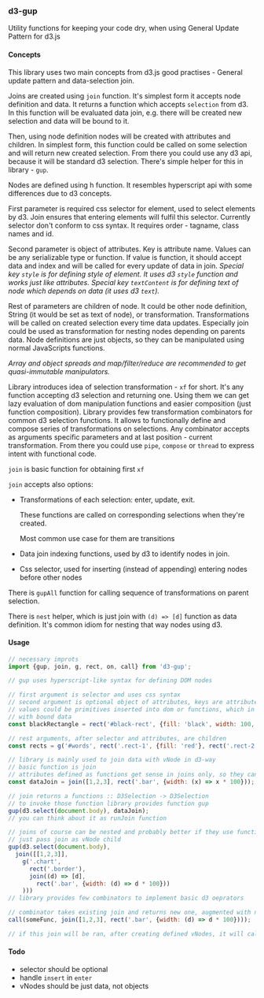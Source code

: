 ### d3-gup

Utility functions for keeping your code dry, when using General Update Pattern for d3.js

#### Concepts

This library uses two main concepts from d3.js good practises - General update pattern and data-selection join. 

Joins are created using `join` function. It's simplest form it accepts node definition and data. It returns a function which accepts `selection` from d3. In this function will be evaluated data join, e.g. there will be created new selection and data will be bound to it.

Then, using node definition nodes will be created with attributes and children. In simplest form, this function could be called on some selection and will return new created selection. From there you could use any d3 api, because it will be standard d3 selection. There's simple helper for this in library - `gup`.



Nodes are defined using h function. It resembles hyperscript api with some differences due to d3 concepts.

First parameter is required css selector for element, used to select elements by d3. Join ensures that entering elements will fulfil this selector. Currently selector don't conform to css syntax. It requires order - tagname, class names and id. 

Second parameter is object of attributes. Key is attribute name. Values can be any serializable type or function. If value is function, it should accept data and index and will be called for every update of data in join. *Special key `style` is for defining style of element. It uses d3 `style` function and works just like attributes. Special key `textContent` is for defining text of node which depends on data (it uses d3 `text`).*

Rest of parameters are children of node. It could be other node definition, String (it would be set as text of node), or transformation. Transformations will be called on created selection every time data updates. Especially join could be used as transformation for nesting nodes depending on parents data. Node definitions are just objects, so they can be manipulated using normal JavaScripts functions. 

*Array and object spreads and map/filter/reduce are recommended to get quasi-immutable manipulators.*



Library introduces idea of selection transformation - `xf` for short. It's any function accepting d3 selection and returning one. Using them we can get lazy evaluation of dom manipulation functions and easier composition (just function composition). Library provides few transformation combinators for common d3 selection functions. It allows to functionally define and compose series of transformations on selections. Any combinator accepts as arguments specific parameters and at last position - current transformation. From there you could use `pipe`, `compose` or `thread` to express intent with functional code.

 `join` is basic function for obtaining first `xf`

`join` accepts also options:

- Transformations of each selection: enter, update, exit.
  
  These functions are called on corresponding selections when they're created.
  
  Most common use case for them are transitions
  
- Data join indexing functions, used by d3 to identify nodes in join.
  
- Css selector, used for inserting (instead of appending) entering nodes before other nodes

There is `gupAll` function for calling sequence of transformations on parent selection.

There is `nest` helper, which is just join with `(d) => [d]` function as data definition. It's common idiom for nesting that way nodes using d3.

#### Usage

``` javascript
// necessary improts
import {gup, join, g, rect, on, call} from 'd3-gup';

// gup uses hyperscript-like syntax for defining DOM nodes

// first argument is selector and uses css syntax
// second argument is optional object of attributes, keys are attributes values
// values could be primitives inserted into dom or functions, which in case of data join, will be called 
// with bound data
const blackRectangle = rect('#black-rect', {fill: 'black', width: 100, height: 100});

// rest arguments, after selector and attributes, are children
const rects = g('#words', rect('.rect-1', {fill: 'red'}, rect('.rect-2', {fill: 'blue'})));

// library is mainly used to join data with vNode in d3-way
// basic function is join
// attributes defined as functions get sense in joins only, so they can be called with current data
const dataJoin = join([1,2,3], rect('.bar', {width: (x) => x * 100}));

// join returns a functions :: D3Selection -> D3Selection
// to invoke those function library provides function gup
gup(d3.select(document.body), dataJoin);
// you can think about it as runJoin function

// joins of course can be nested and probably better if they use functions as data
// just pass join as vNode child
gup(d3.select(document.body),
  join([[1,2,3]],
    g('.chart', 
      rect('.border'),
      join((d) => [d],
        rect('.bar', {width: (d) => d * 100}))
    )))
// library provides few combinators to implement basic d3 oeprators

// combinator takes existing join and returns new one, augmented with new behaviour
call(someFunc, join([1,2,3], rect('.bar', {width: (d) => d * 100})));

// if this join will be ran, after creating defined vNodes, it will call someFunc on them
```

#### Todo

- selector should be optional
- handle `insert` in `enter`
- vNodes should be just data, not objects
